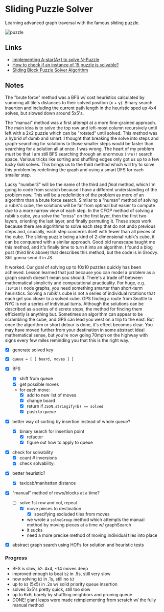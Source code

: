 # Sliding Puzzle Solver

Learning advanced graph traversal with the famous sliding puzzle.

![puzzle](https://upload.wikimedia.org/wikipedia/commons/thumb/f/ff/15-puzzle_magical.svg/220px-15-puzzle_magical.svg.png)

## Links

- [Implementing A-star(A\*) to solve N-Puzzle](https://algorithmsinsight.wordpress.com/graph-theory-2/a-star-in-general/implementing-a-star-to-solve-n-puzzle/)
- [How to check if an instance of 15 puzzle is solvable?](https://www.geeksforgeeks.org/check-instance-15-puzzle-solvable/)
- [Sliding Block Puzzle Solver Algorithm](https://www.stevenlanders.com/2014/10/05/slding-block-puzzle-solving.html)

## Notes

The "brute force" method was a BFS w/ cost heuristics calculated by summing all tile's distances to their solved position (x + y). Binary search insertion and including the current path length in the heuristic sped up 4x4 solves, but slowed down around 5x5's.

The "manual" method was a first attempt at a more fine-grained approach. The main idea is to solve the top row and left-most column recursively until left with a 2x2 puzzle which can be "rotated" until solved. This method was a hybrid of dumb and smart. I thought that breaking the solve into steps and graph-searching for solutions to those smaller steps would be faster than searching for a solution all at once. I was wrong. The heart of my problem _must_ be that I am still BFS searching through an enormous `(n*n)!` search space. Various tricks like sorting and shuffling edges only got us up to a few lucky 6x6 solves. This brings us to the third method which will try to solve this problem by redefining the graph and using a smart DFS for each smaller step.

Lucky "number3" will be the name of the third and _final_ method, which I'm going to code from scratch because I have a different understanding of the problem now. This will be a redefinition of the problem as more of an algorithm than a brute force search. Similar to a "human" method of solving a rubik's cube, the solutions will be far from optimal but easier to compute due to a more narrow view of each step. In the CFOP method of solving a rubik's cube, you solve the "cross" on the first layer, then the first two layers, orienting the last layer, and finally permuting it. These steps work because there are algorithms to solve each step that do not undo previous steps and, crucially, each step concerns itself with fewer than all pieces of the cube. The sliding puzzle being a kind of 2-dimensional rubik's cube, it can be conquered with a similar approach. Good old runescape taught me this method, and it's finally time to turn it into an algorithm. I found a blog post (third link above) that describes this method, but the code is in Groovy. Still gonna send it in JS.

It worked. Our goal of solving up to 10x10 puzzles quickly has been achieved. Lesson learned that just because you can model a problem as a graph search doesn't mean you should. There's a trade off between mathematical simplicity and computational practicality. For huge, e.g. `(10*10)!` node graphs, you need something smarter than short-term heuristics. Solving a rubik's cube is not a series of individual rotations that each get you closer to a solved cube. GPS finding a route from Seattle to NYC is not a series of individual turns. Although the solutions can be described as a series of discrete steps, the method for finding them efficiently is anything but. Sometimes an algorithm can appear to be scrambling the cube, and GPS can lead you west on a trip to the east. But once the algorithm or short detour is done, it's effect becomes clear. You may have moved further from your destination in some abstract ideal mathematical sense, but you're now going 70mph on the highway with signs every few miles reminding you that this is the right way.

- [x] generate solved key
- [x] `queue = [ [ board, moves ] ]`
- [x] BFS

  - [x] shift from queue
  - [x] get possible moves
  - for each move:
    - [x] add to new list of moves
    - [x] change board
    - [x] return if `JSON.stringify(b) == solved`
    - [x] push to queue

- [x] better way of sorting by insertion instead of whole queue?

  - [x] binary search for insertion point
    - [x] refactor
    - [x] figure out how to apply to queue

* [x] check for solvability
  - [x] count # inversions
  - [x] check solvability:

- [x] better heuristic?

  - [x] taxicab/manhattan distance

- [x] "manual" method of rows/blocks at a time?

  - [ ] solve 1st row and col, repeat
    - [x] move pieces to destination
      - [x] specifying excluded tiles from moves
    - we wrote a `solveGroup` method which attempts the manual method by moving pieces at a time w/ graphSearch
    - it sucks
    - need a more precise method of moving individual tiles into place

- [x] abstract graph search using HOFs for solution and heuristic tests

### Progress

- BFS is slow, `b2`: 4x4, ~14 moves deep
- improved enough to beat `b2` in .5s, still very slow
- now solving `b2` in .1s, still no `b3`
- up to `b3` (5x5) in .2s w/ solid priority queue insertion
- solves 5x5's pretty quick, still too slow
- up to 6x6, barely by shuffling neighbors and pruning queue
- DONE! giant leaps were made reimplementing from scratch w/ the fully manual method
